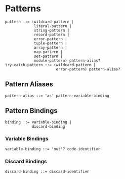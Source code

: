 # Patterns

```ebnf
pattern ::= (wildcard-pattern |
             literal-pattern |
             string-pattern |
             record-pattern |
             error-pattern |
             tuple-pattern |
             array-pattern |
             map-pattern |
             set-pattern |
             module-pattern) pattern-alias?
try-catch-pattern ::= (wildcard-pattern |
                       error-pattern) pattern-alias?
```

## Pattern Aliases

```ebnf
pattern-alias ::= 'as' pattern-variable-binding
```

## Pattern Bindings

```ebnf
binding ::= variable-binding |
            discard-binding
```

### Variable Bindings

```ebnf
variable-binding ::= 'mut'? code-identifier
```

### Discard Bindings

```ebnf
discard-binding ::= discard-identifier
```
